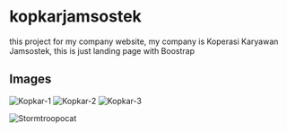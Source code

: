 # kopkarjamsostek
this project for my company website, my company is Koperasi Karyawan Jamsostek, this is just landing page with Boostrap

## Images

![Kopkar-1](https://res.cloudinary.com/damarowen/image/upload/v1610530272/kopkar-1_eexvcy.png)
![Kopkar-2](https://res.cloudinary.com/damarowen/image/upload/v1610530473/github%20image/Kopkar-3_vqo9a6.png)
![Kopkar-3](https://res.cloudinary.com/damarowen/image/upload/v1610530479/github%20image/kopkar-2_mqu94a.png)

![Stormtroopocat](https://octodex.github.com/images/stormtroopocat.jpg "The Stormtroopocat")
